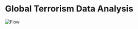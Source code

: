 # Global Terrorism Data Analysis
![Flow](https://github.com/user-attachments/assets/2e7bb1d1-d245-4051-b0b0-0941f16340de)

